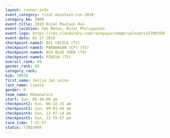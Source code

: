 ```yaml
---
layout: runner-info 
event_category: rizal-mountain-run-2019 
category_km: 30KM 
event-title: 2019 Rizal Moutain Run 
event-location: San Mateo, Rizal Philippines 
event-logo: https://res.cloudinary.com/raceyaya/image/upload/v1570025909/logo/rizal-mountain_gkfete.jpg 
event-date: 01-27-2019 
checkpoint-name2: AS1 CASILE (T2) 
checkpoint-name3: PARAWAGAN (CP) (T3) 
checkpoint-name4: AS4 BLUE SHED (T4) 
checkpoint-name5: FINISH (T5) 
overall_rank: 69
gender_rank: 60
category_rank: 
bib: 30039
first_name: Jeslie Jan Leino
last_name: Lipata
gender: M
team_name: Rheanatics
start: Sun, 05-30-00 am
checkpoint2: Sun, 06-22-31 am
checkpoint3: Sun, 09-01-45 am
checkpoint4: Sun, 12-07-14 pm
checkpoint5: Sun, 12-55-57 pm
race_time: 7-25-57
status: FINISHER
---
```

